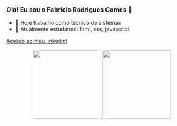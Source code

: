 ### Olá! Eu sou o Fabricio Rodrigues Gomes  👋

- 🔭 Hoje trabalho como técnico de sistemas
- 🌱 Atualmente estudando: html, css, javascript
<div align="left">
        <a href="http://linkedin.com/in/fabricio-gomes95">Acesso ao meu linkedin!</a>
    </div></br>
<div align="center">
  <a href="https://github.com/fabriciorodrigues95">
  <img height="180em" src="https://github-readme-stats.vercel.app/api?username=fabriciorodrigues95&show_icons=true&theme=dracula&include_all_commits=true&count_private=true"/>
  <img height="180em" src="https://github-readme-stats.vercel.app/api/top-langs/?username=fabriciorodrigues95&layout=compact&langs_count=7&theme=dracula"/>
</div>
